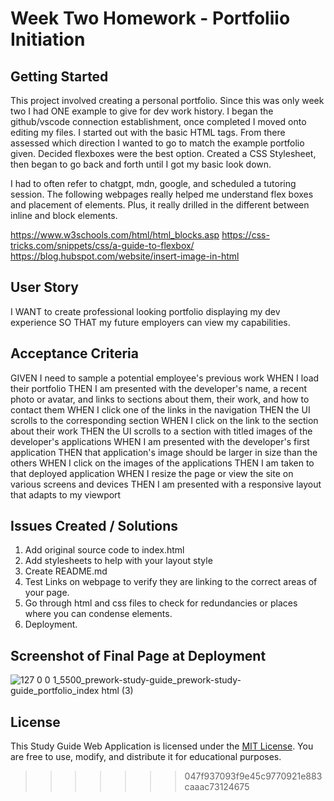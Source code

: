 # Week Two Homework - Portfoliio Initiation

## Getting Started

This project involved creating a personal portfolio. Since this was only week two I had ONE example to give for dev work history. I began the github/vscode connection establishment, once completed I moved onto editing my files. I started out with the basic HTML tags. From there assessed which direction I wanted to go to match the example portfolio given. Decided flexboxes were the best option. Created a CSS Stylesheet, then began to go back and forth until I got my basic look down.

I had to often refer to chatgpt, mdn, google, and scheduled a tutoring session. The following webpages really helped me understand flex boxes and placement of elements. Plus, it really drilled in the different between inline and block elements.

https://www.w3schools.com/html/html_blocks.asp
https://css-tricks.com/snippets/css/a-guide-to-flexbox/
https://blog.hubspot.com/website/insert-image-in-html

## User Story

I WANT to create professional looking portfolio displaying my dev experience
SO THAT my future employers can view my capabilities.

## Acceptance Criteria

GIVEN I need to sample a potential employee's previous work
WHEN I load their portfolio
THEN I am presented with the developer's name, a recent photo or avatar, and links to sections about them, their work, and how to contact them
WHEN I click one of the links in the navigation
THEN the UI scrolls to the corresponding section
WHEN I click on the link to the section about their work
THEN the UI scrolls to a section with titled images of the developer's applications
WHEN I am presented with the developer's first application
THEN that application's image should be larger in size than the others
WHEN I click on the images of the applications
THEN I am taken to that deployed application
WHEN I resize the page or view the site on various screens and devices
THEN I am presented with a responsive layout that adapts to my viewport

## Issues Created / Solutions

  1. Add original source code to index.html
  2. Add stylesheets to help with your layout style
  3. Create README.md
  4. Test Links on webpage to verify they are linking to the correct areas of your page.
  5. Go through html and css files to check for redundancies or places where you can condense elements.
  6. Deployment.

## Screenshot of Final Page at Deployment

![127 0 0 1_5500_prework-study-guide_prework-study-guide_portfolio_index html (3)](https://github.com/cristinedior/cristine-dior-portfolio-2023/assets/148567509/6337fa52-01ba-464e-97de-79ecb1fe69ba)

## License
This Study Guide Web Application is licensed under the [MIT License](link-to-license). You are free to use, modify, and distribute it for educational purposes.
>>>>>>> 047f937093f9e45c9770921e883caaac73124675
